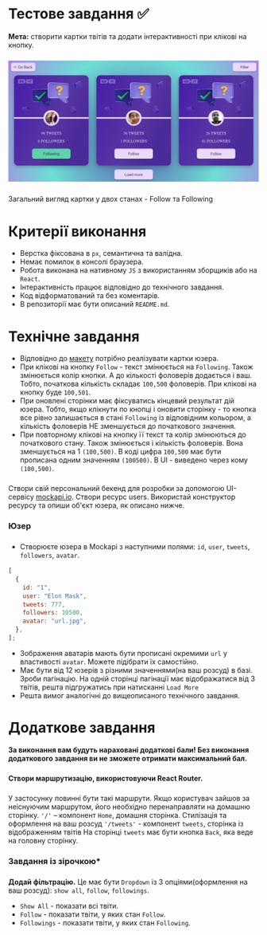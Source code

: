 # Тестове завдання ✅

<b>Мета:</b> створити картки твітів та додати інтерактивності при клікові на кнопку.

###

![requirmentsImg](https://github.com/Artemdream/test-tweets-tasks/blob/master/src/images/BGC.png)

###

Загальний вигляд картки у двох станах - Follow та Following

###

# Критерії виконання

- Верстка фіксована в `рх`, семантична та валідна.
- Немає помилок в консолі браузера.
- Робота виконана на нативному `JS` з використанням зборщиків або на `React`.
- Інтерактивність працює відповідно до технічного завдання.
- Код відформатований та без коментарів.
- В репозиторії має бути описаний `README.md`.

###

# Технічне завдання

- Відповідно до [макету](https://www.figma.com/file/zun1oP6NmS2Lmgbcj6e1IG/Test?node-id=0-1&t=fKfPK1hQF3isHhAC-0) потрібно реалізувати картки юзера.
- При клікові на кнопку `Follow` - текст змінюється на `Following`. Також змінюється колір кнопки. А до кількості фоловерів додається і ваш. Тобто, початкова кількість складає `100,500` фоловерів. При клікові на кнопку буде `100,501`.
- При оновлені сторінки має фіксуватись кінцевий результат дій юзера. Тобто, якщо клікнути по кнопці і оновити сторінку - то кнопка все рівно залишається в стані `Following` із відповідним кольором, а кількість фоловерів НЕ зменшується до початкового значення.
- При повторному клікові на кнопку її текст та колір змінюються до початкового стану. Також змінюється і кількість фоловерів. Вона зменшується на 1 `(100,500)`.
  В коді цифра `100,500` має бути прописана одним значенням `(100500)`. В UI - виведено через кому `(100,500)`.

###

Створи свій персональний бекенд для розробки за допомогою UI-сервісу [mockapi.io](https://mockapi.io). Створи ресурс users. Використай конструктор ресурсу та опиши об'єкт юзера, як описано нижче.

###

### Юзер

###

- Створюєте юзера в Mockapi з наступними полями: `id`, `user`, `tweets`, `followers`, `avatar`.

```js
[
  {
    id: "1",
    user: "Elon Mask",
    tweets: 777,
    followers: 10500,
    avatar: "url.jpg",
  },
];
```

- Зображення аватарів мають бути прописані окремими `url` у властивості `avatar`. Можете підібрати їх самостійно.
- Має бути від 12 юзерів з різними значеннями(на ваш розсуд) в базі. Зроби пагінацію. На одній сторінці пагінації має відображатися від 3 твітів, решта підгружатись при натисканні `Load More`
- Решта вимог аналогічні до вищеописаного технічного завдання.

###

###

# Додаткове завдання

<b>За виконання вам будуть нараховані додаткові бали! Без виконання додаткового завдання ви не зможете отримати максимальний бал.</b>

###

<b>Створи маршрутизацію, використовуючи React Router.</b>

###

У застосунку повинні бути такі маршрути. Якщо користувач зайшов за неіснуючим маршрутом, його необхідно перенаправляти на домашню сторінку. `'/'` – компонент `Home`, домашня сторінка. Стилізація та оформлення на ваш розсуд `'/tweets'` - компонент `tweets`, сторінка із відображенням твітів На сторінці `tweets` має бути кнопка `Back`, яка веде на головну сторінку.

###

### Завдання із зірочкою\*

###

<b>Додай фільтрацію.</b> Це має бути `Dropdown` із 3 опціями(оформлення на ваш розсуд): `show all`, `follow`, `followings`.

- `Show All` - показати всі твіти.
- `Follow` - показати твіти, у яких стан `Follow`.
- `Followings` - показати твіти, у яких стан `Following`.
